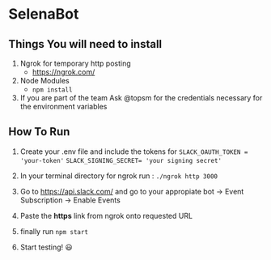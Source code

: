 # SelenaBot

## Things You will need to install 
1. Ngrok for temporary http posting
    * https://ngrok.com/
2.  Node Modules 
    * `npm install`
3. If you are part of the team Ask @topsm for the credentials necessary for the environment variables 

## How To Run 
1. Create your .env file and include the tokens for 
    `SLACK_OAUTH_TOKEN = 'your-token'`
    `SLACK_SIGNING_SECRET= 'your signing secret'`

2. In your terminal directory for ngrok run :
    `./ngrok http 3000`
3. Go to https://api.slack.com/ and go to your appropiate bot ->  Event Subscription -> Enable Events 
4. Paste the **https** link from ngrok onto requested URL
5. finally run `npm start`
6. Start testing! :smiley: